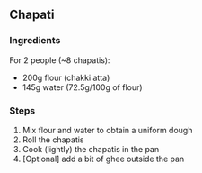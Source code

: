 ## Chapati



### Ingredients

For 2 people (~8 chapatis):

- 200g flour (chakki atta)
- 145g water (72.5g/100g of flour)

### Steps

1. Mix flour and water to obtain a uniform dough
2. Roll the chapatis
3. Cook (lightly) the chapatis in the pan
4. [Optional] add a bit of ghee outside the pan

